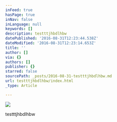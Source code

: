 ```yaml
---
inFeed: true
hasPage: true
inNav: false
inLanguage: null
keywords: []
description: testttjhbdlhbw
datePublished: '2016-08-31T12:23:44.538Z'
dateModified: '2016-08-31T12:23:14.653Z'
title: ''
author: []
via: {}
authors: []
publisher: {}
starred: false
sourcePath: _posts/2016-08-31-testttjhbdlhbw.md
url: testttjhbdlhbw/index.html
_type: Article

---
```

![](https://the-grid-user-content.s3-us-west-2.amazonaws.com/30ab6a93-f5c3-4ecf-9525-225abe2abc42.jpg)

testttjhbdlhbw